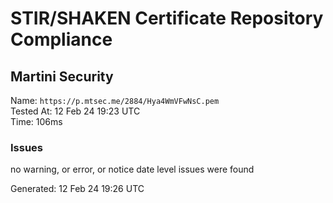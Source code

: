 # STIR/SHAKEN Certificate Repository Compliance

## Martini Security

Name: `https://p.mtsec.me/2884/Hya4WmVFwNsC.pem`\
Tested At: 12 Feb 24 19:23 UTC\
Time: 106ms

### Issues

no warning, or error, or notice date level issues were found

Generated: 12 Feb 24 19:26 UTC